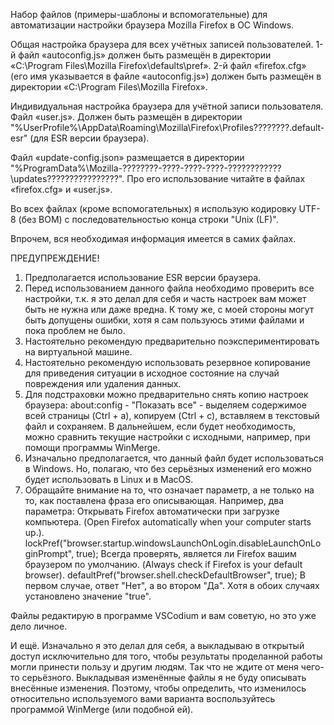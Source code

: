 
Набор файлов (примеры-шаблоны и вспомогательные) для автоматизации настройки браузера Mozilla Firefox в ОС Windows.


Общая настройка браузера для всех учётных записей пользователей.
1-й файл «autoconfig.js» должен быть размещён в директории «C:\Program Files\Mozilla Firefox\defaults\pref».
2-й файл «firefox.cfg» (его имя указывается в файле «autoconfig.js») должен быть размещён в директории «C:\Program Files\Mozilla Firefox».

Индивидуальная настройка браузера для учётной записи пользователя.
Файл «user.js». Должен быть размещён в директории "%UserProfile%\AppData\Roaming\Mozilla\Firefox\Profiles\????????.default-esr" (для ESR версии браузера).

Файл «update-config.json» размещается в директории "%ProgramData%\Mozilla-????????-????-????-????-????????????\updates\????????????????". 
Про его использование читайте в файлах «firefox.cfg» и «user.js».

Во всех файлах (кроме вспомогательных) я использую кодировку UTF-8 (без BOM) c последовательностью конца строки "Unix (LF)".

Впрочем, вся необходимая информация имеется в самих файлах.

ПРЕДУПРЕЖДЕНИЕ!

1. Предполагается использование ESR версии браузера.
2. Перед использованием данного файла необходимо проверить все настройки, т.к. я это делал для себя и часть настроек вам может быть не нужна или даже вредна. К тому же, с моей стороны могут быть допущены ошибки, хотя я сам пользуюсь этими файлами и пока проблем не было.
3. Настоятельно рекомендую предварительно поэкспериментировать на виртуальной машине.
4. Настоятельно рекомендую использовать резервное копирование для приведения ситуации в исходное состояние на случай повреждения или удаления данных.
5. Для подстраховки можно предварительно снять копию настроек браузера: about:config - "Показать все" - выделяем содержимое всей страницы (Ctrl + a), копируем (Ctrl + с), вставляем в текстовый файл и сохраняем. В дальнейшем, если будет необходимость, можно сравнить текущие настройки с исходными, например, при помощи программы WinMerge.
6. Изначально предполагается, что данный файл будет использоваться в Windows. Но, полагаю, 
   что без серьёзных изменений его можно будет использовать в Linux и в MacOS.
7. Обращайте внимание на то, что означает параметр, а не только на то, как поставлена фраза его описывающая. Например, два параметра:
   Открывать Firefox автоматически при загрузке компьютера.
   (Open Firefox automatically when your computer starts up.).
   lockPref("browser.startup.windowsLaunchOnLogin.disableLaunchOnLoginPrompt", true);
   Всегда проверять, является ли Firefox вашим браузером по умолчанию.
   (Always check if Firefox is your default browser).
   defaultPref("browser.shell.checkDefaultBrowser", true);
   В первом случае, ответ "Нет", а во втором "Да". Хотя в обоих случаях установлено значение "true".

Файлы редактирую в программе VSCodium и вам советую, но это уже дело личное.

И ещё.
Изначально я это делал для себя, а выкладываю в открытый доступ исключительно для того, чтобы результаты проделанной работы могли принести пользу и другим людям. Так что не ждите от меня чего-то серьёзного.
Выкладывая изменённые файлы я не буду описывать внесённые изменения. Поэтому, чтобы определить, что изменилось относительно используемого вами варианта воспользуйтесь программой WinMerge (или подобной ей).
